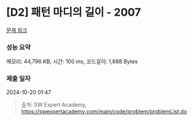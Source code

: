 # [D2] 패턴 마디의 길이 - 2007 

[문제 링크](https://swexpertacademy.com/main/code/problem/problemDetail.do?contestProbId=AV5P1kNKAl8DFAUq) 

### 성능 요약

메모리: 44,796 KB, 시간: 100 ms, 코드길이: 1,688 Bytes

### 제출 일자

2024-10-20 01:47



> 출처: SW Expert Academy, https://swexpertacademy.com/main/code/problem/problemList.do